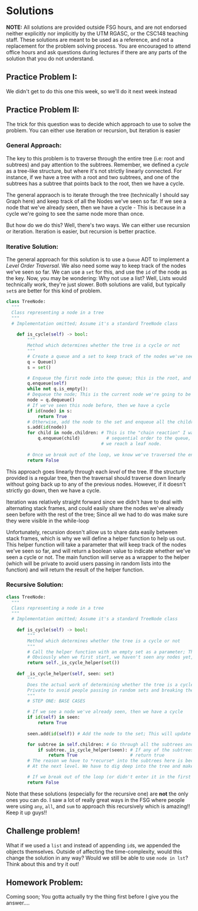# Solutions

**NOTE:** All solutions are provided outside FSG hours, and are not endorsed neither explicitly nor implicitly by the UTM RGASC, or the CSC148 teaching staff. These solutions are meant to be used as a reference, and not a replacement for the problem solving process. You are encouraged to attend office hours and ask questions during lectures if there are any parts of the solution that you do not understand.


## Practice Problem I: 
We didn't get to do this one this week, so we'll do it next week instead

## Practice Problem II:

The trick for this question was to decide which approach to use to solve the problem. You can either use iteration or recursion, but iteration is easier

### General Approach:
The key to this problem is to traverse through the entire tree (i.e: root and subtrees) and pay attention to the subtrees. Remember, we defined a *cycle* as a tree-like structure, but where it's not strictly linearly connected. For instance, if we have a tree with a root and two subtrees, and one of the subtrees has a subtree that points back to the root, then we have a cycle.

The general appraoch is to iterate through the tree (technically I should say Graph here) and keep track of all the Nodes we've seen so far. If we see a node that we've already seen, then we have a cycle - This is because in a cycle we're going to see the same node more than once.

But how do we do this? Well, there's two ways. We can either use recursion or iteration. Iteration is easier, but recursion is better practice.

### Iterative Solution:

The general approach for this solution is to use a `Queue` ADT to implement a *Level Order Traversal*. We also need some way to keep track of the nodes we've seen so far. We can use a `set` for this, and use the `id` of the node as the key. Now, you may be wondering: Why not use a list? Well, Lists would technically work, they're just slower. Both solutions are valid, but typically `set`s are better for this kind of problem.

```python
class TreeNode:
  """
  Class representing a node in a tree
  """
  # Implementation omitted; Assume it's a standard TreeNode class
  
    def is_cycle(self) -> bool:
        """
        Method which determines whether the tree is a cycle or not
        """
        # Create a queue and a set to keep track of the nodes we've seen so far
        q = Queue()
        s = set()

        # Enqueue the first node into the queue; this is the root, and will start our "chain reaction" of enqueuing
        q.enqueue(self)
        while not q.is_empty():
        # Dequeue the node; This is the current node we're going to be working with 
        node = q.dequeue()
        # If we've seen this node before, then we have a cycle
        if id(node) in s:
            return True
        # Otherwise, add the node to the set and enqueue all the children
        s.add(id(node))
        for child in node.children: # This is the "chain reaction" I was talking about. This will keep adding all the children of the tree in 
            q.enqueue(child)          # sequential order to the queue, and we'll keep dequeuing them until the queue is empty. This loop ends once 
                                    # we reach a leaf node. 
        
        # Once we break out of the loop, we know we've traversed the entire tree and found no cycles; return False
        return False
```

This approach goes linearly through each *level* of the tree. If the structure provided is a regular tree, then the traversal should traverse down linearly without going back up to any of the previous nodes. However, if it doesn't strictly go down, then we have a cycle.

Iteration was relatively straight forward since we didn't have to deal with alternating stack frames, and could easily share the nodes we've already seen before with the rest of the tree; Since all we had to do was make sure they were visible in the while-loop

Unfortunately, recursion doesn't allow us to share data easily between stack frames, which is why we will define a helper function to help us out. This helper function will take a parameter that will keep track of the nodes we've seen so far, and will return a boolean value to indicate whether we've seen a cycle or not. The main function will serve as a wrapper to the helper (which will be private to avoid users passing in random lists into the function) and will return the result of the helper function.

### Recursive Solution:

```python
class TreeNode:
  """
  Class representing a node in a tree
  """
  # Implementation omitted; Assume it's a standard TreeNode class
  
    def is_cycle(self) -> bool:
        """
        Method which determines whether the tree is a cycle or not
        """
        # Call the helper function with an empty set as a parameter; This will serve as our method of keeping track of the nodes we've seen so far
        # Obviously when we first start, we haven't seen any nodes yet, hence the empty set
        return self._is_cycle_helper(set())
    
    def _is_cycle_helper(self, seen: set)
        """
        Does the actual work of determining whether the tree is a cycle or not
        Private to avoid people passing in random sets and breaking the function
        """
        # STEP ONE: BASE CASES

        # If we see a node we've already seen, then we have a cycle
        if id(self) in seen:
            return True
        
        seen.add(id(self)) # Add the node to the set; This will update the set for the next recursive call

        for subtree in self.children: # Go through all the subtrees and call the helper function on them
            if subtree._is_cycle_helper(seen): # If any of the subtrees have children that we've already seen before
                return True                    # return true
        # The reason we have to *recurse* into the subtrees here is because it's not guaranteed that the cycle will exist
        # At the next level. We have to dig deep into the tree and make sure none of the subtrees have cycles.

        # If we break out of the loop (or didn't enter it in the first place), then we've traversed the entire tree and found no cycles; return False
        return False
```

Note that these solutions (especially for the recursive one) are **not** the only ones you can do. I saw a lot of really great ways in the FSG where people were using `any`, `all`, and `sum` to approach this recursively which is amazing!! Keep it up guys!!

## Challenge problem! 
What if we used a `list` and instead of appending `id`s, we appended the objects themselves. Outside of affecting the time-complexity, would this change the solution in any way? Would we still be able to use `node in lst`? Think about this and try it out!

## Homework Problem:
Coming soon; You gotta actually try the thing first before I give you the answer....
